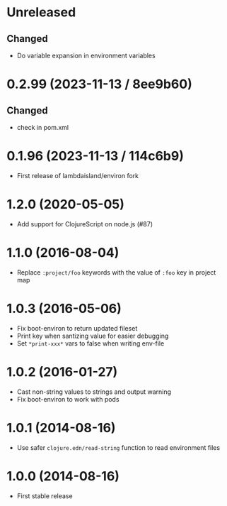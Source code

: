 # Unreleased

## Changed

- Do variable expansion in environment variables

# 0.2.99 (2023-11-13 / 8ee9b60)

## Changed

- check in pom.xml

# 0.1.96 (2023-11-13 / 114c6b9)

- First release of lambdaisland/environ fork

# 1.2.0 (2020-05-05)

- Add support for ClojureScript on node.js (#87)

# 1.1.0 (2016-08-04)

- Replace `:project/foo` keywords with the value of `:foo` key in project map

# 1.0.3 (2016-05-06)

- Fix boot-environ to return updated fileset
- Print key when santizing value for easier debugging
- Set `*print-xxx*` vars to false when writing env-file

# 1.0.2 (2016-01-27)

- Cast non-string values to strings and output warning
- Fix boot-environ to work with pods

# 1.0.1 (2014-08-16)

- Use safer `clojure.edn/read-string` function to read environment files

# 1.0.0 (2014-08-16)

- First stable release
